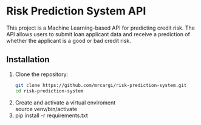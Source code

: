 # Risk Prediction System API

This project is a Machine Learning-based API for predicting credit risk. The API allows users to submit loan applicant data and receive a prediction of whether the applicant is a good or bad credit risk.

## Installation

1. Clone the repository:
   ```bash
   git clone https://github.com/mrcargi/risk-prediction-system.git
   cd risk-prediction-system

2. Create and activate a virtual enviroment     
    source venv/bin/activate
3. pip install -r requirements.txt
